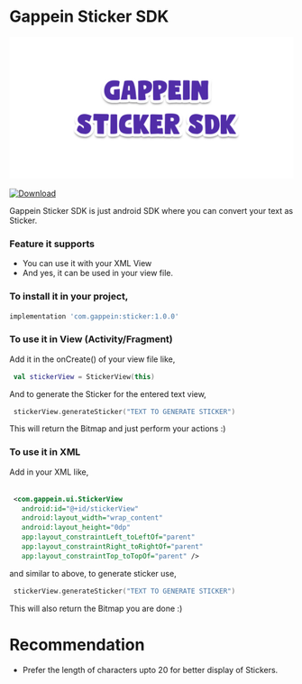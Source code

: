 # Gappein Sticker SDK
![Banner](https://raw.githubusercontent.com/Gappein/Gappein-Sticker-SDK/master/art/banner-sticker.png)

[ ![Download](https://api.bintray.com/packages/gappein/Gappein/Gappein-Sticker-SDK/images/download.svg?version=1.0.0-alpha2) ](https://bintray.com/gappein/Gappein/Gappein-Sticker-SDK/1.0.0-alpha2/link)

Gappein Sticker SDK is just android SDK where you can convert your text as Sticker.

### Feature it supports

  - You can use it with your XML View
  - And yes, it can be used in your view file.
### To install it in your project,

```groovy
implementation 'com.gappein:sticker:1.0.0'
```

### To use it in View (Activity/Fragment)

Add it in the onCreate() of your view file like,
 ```kotlin
  val stickerView = StickerView(this)
 ```

 And to generate the Sticker for the entered text view,
 ```Kotlin
  stickerView.generateSticker("TEXT TO GENERATE STICKER")
 ```

 This will return the Bitmap and just perform your actions :)

### To use it in XML

Add in your XML like,

```XML

 <com.gappein.ui.StickerView
   android:id="@+id/stickerView"
   android:layout_width="wrap_content"
   android:layout_height="0dp"
   app:layout_constraintLeft_toLeftOf="parent"
   app:layout_constraintRight_toRightOf="parent"
   app:layout_constraintTop_toTopOf="parent" />
```

and similar to above, to generate sticker use,

 ```Kotlin
  stickerView.generateSticker("TEXT TO GENERATE STICKER")
 ```

 This will also return the Bitmap you are done :)

 # Recommendation
 * Prefer the length of characters upto 20 for better display of Stickers.




